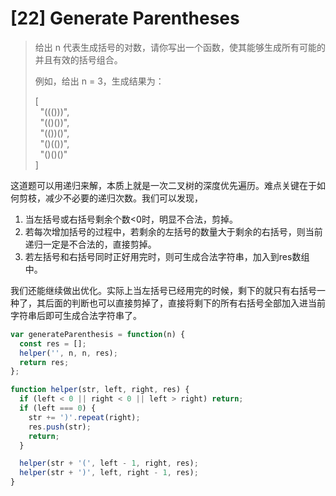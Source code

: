 # [22] Generate Parentheses

>给出 n 代表生成括号的对数，请你写出一个函数，使其能够生成所有可能的并且有效的括号组合。
>
>例如，给出 n = 3，生成结果为：
>
>[\
>&nbsp;&nbsp;"((()))",\
>&nbsp;&nbsp;"(()())",\
>&nbsp;&nbsp;"(())()",\
>&nbsp;&nbsp;"()(())",\
>&nbsp;&nbsp;"()()()"\
>]

这道题可以用递归来解，本质上就是一次二叉树的深度优先遍历。难点关键在于如何剪枝，减少不必要的递归次数。我们可以发现，

1. 当左括号或右括号剩余个数<0时，明显不合法，剪掉。
2. 若每次增加括号的过程中，若剩余的左括号的数量大于剩余的右括号，则当前递归一定是不合法的，直接剪掉。
3. 若左括号和右括号同时正好用完时，则可生成合法字符串，加入到res数组中。

我们还能继续做出优化。实际上当左括号已经用完的时候，剩下的就只有右括号一种了，其后面的判断也可以直接剪掉了，直接将剩下的所有右括号全部加入进当前字符串后即可生成合法字符串了。

```js
var generateParenthesis = function(n) {
  const res = [];
  helper('', n, n, res);
  return res;
};

function helper(str, left, right, res) {
  if (left < 0 || right < 0 || left > right) return;
  if (left === 0) {
    str += ')'.repeat(right);
    res.push(str);
    return;
  }

  helper(str + '(', left - 1, right, res);
  helper(str + ')', left, right - 1, res);
}
```

